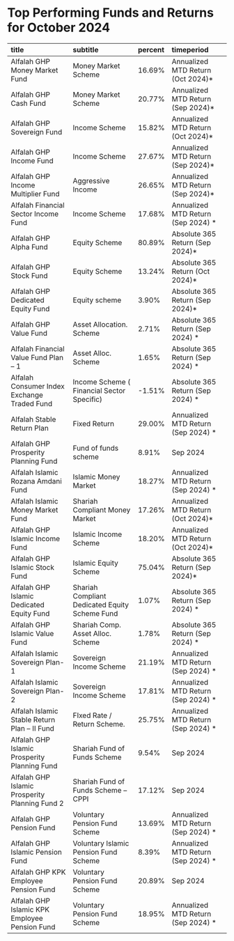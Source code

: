 # Top Performing Funds and Returns for October 2024

| title                                          | subtitle                                       | percent   | timeperiod                         |
|:-----------------------------------------------|:-----------------------------------------------|:----------|:-----------------------------------|
| Alfalah GHP Money Market Fund                  | Money Market Scheme                            | 16.69%    | Annualized MTD Return (Oct 2024)*  |
| Alfalah GHP Cash Fund                          | Money Market Scheme                            | 20.77%    | Annualized MTD Return (Sep 2024)*  |
| Alfalah GHP Sovereign Fund                     | Income Scheme                                  | 15.82%    | Annualized MTD Return (Oct 2024)*  |
| Alfalah GHP Income Fund                        | Income Scheme                                  | 27.67%    | Annualized MTD Return (Sep 2024)*  |
| Alfalah GHP Income Multiplier Fund             | Aggressive Income                              | 26.65%    | Annualized MTD Return (Sep 2024)*  |
| Alfalah Financial Sector Income Fund           | Income Scheme                                  | 17.68%    | Annualized MTD Return (Sep 2024) * |
| Alfalah GHP Alpha Fund                         | Equity Scheme                                  | 80.89%    | Absolute 365 Return (Sep 2024)*    |
| Alfalah GHP Stock Fund                         | Equity Scheme                                  | 13.24%    | Absolute 365 Return (Oct 2024)*    |
| Alfalah GHP Dedicated Equity Fund              | Equity scheme                                  | 3.90%     | Absolute 365 Return (Sep 2024)*    |
| Alfalah GHP Value Fund                         | Asset Allocation. Scheme                       | 2.71%     | Absolute 365 Return (Sep 2024) *   |
| Alfalah Financial Value Fund Plan – 1          | Asset Alloc. Scheme                            | 1.65%     | Absolute 365 Return (Sep 2024) *   |
| Alfalah Consumer Index Exchange Traded Fund    | Income Scheme ( Financial Sector Specific)     | -1.51%    | Absolute 365 Return (Sep 2024) *   |
| Alfalah Stable Return Plan                     | Fixed Return                                   | 29.00%    | Annualized MTD Return (Sep 2024) * |
| Alfalah GHP Prosperity Planning Fund           | Fund of funds scheme                           | 8.91%     | Sep 2024                           |
| Alfalah Islamic Rozana Amdani Fund             | Islamic Money Market                           | 18.27%    | Annualized MTD Return (Sep 2024) * |
| Alfalah Islamic Money Market Fund              | Shariah Compliant Money Market                 | 17.26%    | Annualized MTD Return (Oct 2024)*  |
| Alfalah GHP Islamic Income Fund                | Islamic Income Scheme                          | 18.20%    | Annualized MTD Return (Oct 2024)*  |
| Alfalah GHP Islamic Stock Fund                 | Islamic Equity Scheme                          | 75.04%    | Absolute 365 Return (Sep 2024)*    |
| Alfalah GHP Islamic Dedicated Equity Fund      | Shariah Compliant Dedicated Equity Scheme Fund | 1.07%     | Absolute 365 Return (Sep 2024) *   |
| Alfalah GHP Islamic Value Fund                 | Shariah Comp. Asset Alloc. Scheme              | 1.78%     | Absolute 365 Return (Sep 2024) *   |
| Alfalah Islamic Sovereign Plan-1               | Sovereign Income Scheme                        | 21.19%    | Annualized MTD Return (Sep 2024) * |
| Alfalah Islamic Sovereign Plan-2               | Sovereign Income Scheme                        | 17.81%    | Annualized MTD Return (Sep 2024) * |
| Alfalah Islamic Stable Return Plan – II Fund   | FIxed Rate / Return Scheme.                    | 25.75%    | Annualized MTD Return (Sep 2024) * |
| Alfalah GHP Islamic Prosperity Planning Fund   | Shariah Fund of Funds Scheme                   | 9.54%     | Sep 2024                           |
| Alfalah GHP Islamic Prosperity Planning Fund 2 | Shariah Fund of Funds Scheme – CPPI            | 17.12%    | Sep 2024                           |
| Alfalah GHP Pension Fund                       | Voluntary Pension Fund Scheme                  | 13.69%    | Annualized MTD Return (Sep 2024) * |
| Alfalah GHP Islamic Pension Fund               | Voluntary Islamic Pension Fund Scheme          | 8.39%     | Annualized MTD Return (Sep 2024) * |
| Alfalah GHP KPK Employee Pension Fund          | Voluntary Pension Fund Scheme                  | 20.89%    | Sep 2024                           |
| Alfalah GHP Islamic KPK Employee Pension Fund  | Voluntary Pension Fund Scheme                  | 18.95%    | Annualized MTD Return (Sep 2024) * |
